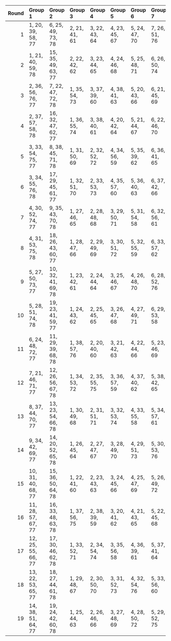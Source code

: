 |   Round | Group 1            | Group 2            | Group 3       | Group 4       | Group 5       | Group 6       | Group 7       | Group 8       | Group 9       | Group 10       | Group 11       | Group 12       | Group 13       | Group 14       | Group 15       | Group 16       | Group 17       | Group 18       | Group 19       |
|--------:|:-------------------|:-------------------|:--------------|:--------------|:--------------|:--------------|:--------------|:--------------|:--------------|:---------------|:---------------|:---------------|:---------------|:---------------|:---------------|:---------------|:---------------|:---------------|:---------------|
|       1 | 1, 20, 39, 58, 77  | 6, 25, 49, 73, 78  | 2, 21, 41, 61 | 3, 22, 43, 64 | 4, 23, 45, 67 | 5, 24, 47, 70 | 7, 26, 51, 76 | 8, 27, 53, 60 | 9, 28, 55, 63 | 10, 29, 57, 66 | 11, 30, 40, 69 | 12, 31, 42, 72 | 13, 32, 44, 75 | 14, 33, 46, 59 | 15, 34, 48, 62 | 16, 35, 50, 65 | 17, 36, 52, 68 | 18, 37, 54, 71 | 19, 38, 56, 74 |
|       2 | 1, 21, 40, 59, 78  | 15, 35, 49, 63, 77 | 2, 22, 42, 62 | 3, 23, 44, 65 | 4, 24, 46, 68 | 5, 25, 48, 71 | 6, 26, 50, 74 | 7, 27, 52, 58 | 8, 28, 54, 61 | 9, 29, 56, 64  | 10, 30, 39, 67 | 11, 31, 41, 70 | 12, 32, 43, 73 | 13, 33, 45, 76 | 14, 34, 47, 60 | 16, 36, 51, 66 | 17, 37, 53, 69 | 18, 38, 55, 72 | 19, 20, 57, 75 |
|       3 | 2, 36, 56, 76, 77  | 7, 22, 47, 72, 78  | 1, 35, 54, 73 | 3, 37, 39, 60 | 4, 38, 41, 63 | 5, 20, 43, 66 | 6, 21, 45, 69 | 8, 23, 49, 75 | 9, 24, 51, 59 | 10, 25, 53, 62 | 11, 26, 55, 65 | 12, 27, 57, 68 | 13, 28, 40, 71 | 14, 29, 42, 74 | 15, 30, 44, 58 | 16, 31, 46, 61 | 17, 32, 48, 64 | 18, 33, 50, 67 | 19, 34, 52, 70 |
|       4 | 2, 37, 57, 58, 78  | 16, 32, 47, 62, 77 | 1, 36, 55, 74 | 3, 38, 40, 61 | 4, 20, 42, 64 | 5, 21, 44, 67 | 6, 22, 46, 70 | 7, 23, 48, 73 | 8, 24, 50, 76 | 9, 25, 52, 60  | 10, 26, 54, 63 | 11, 27, 56, 66 | 12, 28, 39, 69 | 13, 29, 41, 72 | 14, 30, 43, 75 | 15, 31, 45, 59 | 17, 33, 49, 65 | 18, 34, 51, 68 | 19, 35, 53, 71 |
|       5 | 3, 33, 54, 75, 77  | 8, 38, 45, 71, 78  | 1, 31, 50, 69 | 2, 32, 52, 72 | 4, 34, 56, 59 | 5, 35, 39, 62 | 6, 36, 41, 65 | 7, 37, 43, 68 | 9, 20, 47, 74 | 10, 21, 49, 58 | 11, 22, 51, 61 | 12, 23, 53, 64 | 13, 24, 55, 67 | 14, 25, 57, 70 | 15, 26, 40, 73 | 16, 27, 42, 76 | 17, 28, 44, 60 | 18, 29, 46, 63 | 19, 30, 48, 66 |
|       6 | 3, 34, 55, 76, 78  | 17, 29, 45, 61, 77 | 1, 32, 51, 70 | 2, 33, 53, 73 | 4, 35, 57, 60 | 5, 36, 40, 63 | 6, 37, 42, 66 | 7, 38, 44, 69 | 8, 20, 46, 72 | 9, 21, 48, 75  | 10, 22, 50, 59 | 11, 23, 52, 62 | 12, 24, 54, 65 | 13, 25, 56, 68 | 14, 26, 39, 71 | 15, 27, 41, 74 | 16, 28, 43, 58 | 18, 30, 47, 64 | 19, 31, 49, 67 |
|       7 | 4, 30, 52, 74, 77  | 9, 35, 43, 70, 78  | 1, 27, 46, 65 | 2, 28, 48, 68 | 3, 29, 50, 71 | 5, 31, 54, 58 | 6, 32, 56, 61 | 7, 33, 39, 64 | 8, 34, 41, 67 | 10, 36, 45, 73 | 11, 37, 47, 76 | 12, 38, 49, 60 | 13, 20, 51, 63 | 14, 21, 53, 66 | 15, 22, 55, 69 | 16, 23, 57, 72 | 17, 24, 40, 75 | 18, 25, 42, 59 | 19, 26, 44, 62 |
|       8 | 4, 31, 53, 75, 78  | 18, 26, 43, 60, 77 | 1, 28, 47, 66 | 2, 29, 49, 69 | 3, 30, 51, 72 | 5, 32, 55, 59 | 6, 33, 57, 62 | 7, 34, 40, 65 | 8, 35, 42, 68 | 9, 36, 44, 71  | 10, 37, 46, 74 | 11, 38, 48, 58 | 12, 20, 50, 61 | 13, 21, 52, 64 | 14, 22, 54, 67 | 15, 23, 56, 70 | 16, 24, 39, 73 | 17, 25, 41, 76 | 19, 27, 45, 63 |
|       9 | 5, 27, 50, 73, 77  | 10, 32, 41, 69, 78 | 1, 23, 42, 61 | 2, 24, 44, 64 | 3, 25, 46, 67 | 4, 26, 48, 70 | 6, 28, 52, 76 | 7, 29, 54, 60 | 8, 30, 56, 63 | 9, 31, 39, 66  | 11, 33, 43, 72 | 12, 34, 45, 75 | 13, 35, 47, 59 | 14, 36, 49, 62 | 15, 37, 51, 65 | 16, 38, 53, 68 | 17, 20, 55, 71 | 18, 21, 57, 74 | 19, 22, 40, 58 |
|      10 | 5, 28, 51, 74, 78  | 19, 23, 41, 59, 77 | 1, 24, 43, 62 | 2, 25, 45, 65 | 3, 26, 47, 68 | 4, 27, 49, 71 | 6, 29, 53, 58 | 7, 30, 55, 61 | 8, 31, 57, 64 | 9, 32, 40, 67  | 10, 33, 42, 70 | 11, 34, 44, 73 | 12, 35, 46, 76 | 13, 36, 48, 60 | 14, 37, 50, 63 | 15, 38, 52, 66 | 16, 20, 54, 69 | 17, 21, 56, 72 | 18, 22, 39, 75 |
|      11 | 6, 24, 48, 72, 77  | 11, 29, 39, 68, 78 | 1, 38, 57, 76 | 2, 20, 40, 60 | 3, 21, 42, 63 | 4, 22, 44, 66 | 5, 23, 46, 69 | 7, 25, 50, 75 | 8, 26, 52, 59 | 9, 27, 54, 62  | 10, 28, 56, 65 | 12, 30, 41, 71 | 13, 31, 43, 74 | 14, 32, 45, 58 | 15, 33, 47, 61 | 16, 34, 49, 64 | 17, 35, 51, 67 | 18, 36, 53, 70 | 19, 37, 55, 73 |
|      12 | 7, 21, 46, 71, 77  | 12, 26, 56, 67, 78 | 1, 34, 53, 72 | 2, 35, 55, 75 | 3, 36, 57, 59 | 4, 37, 40, 62 | 5, 38, 42, 65 | 6, 20, 44, 68 | 8, 22, 48, 74 | 9, 23, 50, 58  | 10, 24, 52, 61 | 11, 25, 54, 64 | 13, 27, 39, 70 | 14, 28, 41, 73 | 15, 29, 43, 76 | 16, 30, 45, 60 | 17, 31, 47, 63 | 18, 32, 49, 66 | 19, 33, 51, 69 |
|      13 | 8, 37, 44, 70, 77  | 13, 23, 54, 66, 78 | 1, 30, 49, 68 | 2, 31, 51, 71 | 3, 32, 53, 74 | 4, 33, 55, 58 | 5, 34, 57, 61 | 6, 35, 40, 64 | 7, 36, 42, 67 | 9, 38, 46, 73  | 10, 20, 48, 76 | 11, 21, 50, 60 | 12, 22, 52, 63 | 14, 24, 56, 69 | 15, 25, 39, 72 | 16, 26, 41, 75 | 17, 27, 43, 59 | 18, 28, 45, 62 | 19, 29, 47, 65 |
|      14 | 9, 34, 42, 69, 77  | 14, 20, 52, 65, 78 | 1, 26, 45, 64 | 2, 27, 47, 67 | 3, 28, 49, 70 | 4, 29, 51, 73 | 5, 30, 53, 76 | 6, 31, 55, 60 | 7, 32, 57, 63 | 8, 33, 40, 66  | 10, 35, 44, 72 | 11, 36, 46, 75 | 12, 37, 48, 59 | 13, 38, 50, 62 | 15, 21, 54, 68 | 16, 22, 56, 71 | 17, 23, 39, 74 | 18, 24, 41, 58 | 19, 25, 43, 61 |
|      15 | 10, 31, 40, 68, 77 | 15, 36, 50, 64, 78 | 1, 22, 41, 60 | 2, 23, 43, 63 | 3, 24, 45, 66 | 4, 25, 47, 69 | 5, 26, 49, 72 | 6, 27, 51, 75 | 7, 28, 53, 59 | 8, 29, 55, 62  | 9, 30, 57, 65  | 11, 32, 42, 71 | 12, 33, 44, 74 | 13, 34, 46, 58 | 14, 35, 48, 61 | 16, 37, 52, 67 | 17, 38, 54, 70 | 18, 20, 56, 73 | 19, 21, 39, 76 |
|      16 | 11, 28, 57, 67, 77 | 16, 33, 48, 63, 78 | 1, 37, 56, 75 | 2, 38, 39, 59 | 3, 20, 41, 62 | 4, 21, 43, 65 | 5, 22, 45, 68 | 6, 23, 47, 71 | 7, 24, 49, 74 | 8, 25, 51, 58  | 9, 26, 53, 61  | 10, 27, 55, 64 | 12, 29, 40, 70 | 13, 30, 42, 73 | 14, 31, 44, 76 | 15, 32, 46, 60 | 17, 34, 50, 66 | 18, 35, 52, 69 | 19, 36, 54, 72 |
|      17 | 12, 25, 55, 66, 77 | 17, 30, 46, 62, 78 | 1, 33, 52, 71 | 2, 34, 54, 74 | 3, 35, 56, 58 | 4, 36, 39, 61 | 5, 37, 41, 64 | 6, 38, 43, 67 | 7, 20, 45, 70 | 8, 21, 47, 73  | 9, 22, 49, 76  | 10, 23, 51, 60 | 11, 24, 53, 63 | 13, 26, 57, 69 | 14, 27, 40, 72 | 15, 28, 42, 75 | 16, 29, 44, 59 | 18, 31, 48, 65 | 19, 32, 50, 68 |
|      18 | 13, 22, 53, 65, 77 | 18, 27, 44, 61, 78 | 1, 29, 48, 67 | 2, 30, 50, 70 | 3, 31, 52, 73 | 4, 32, 54, 76 | 5, 33, 56, 60 | 6, 34, 39, 63 | 7, 35, 41, 66 | 8, 36, 43, 69  | 9, 37, 45, 72  | 10, 38, 47, 75 | 11, 20, 49, 59 | 12, 21, 51, 62 | 14, 23, 55, 68 | 15, 24, 57, 71 | 16, 25, 40, 74 | 17, 26, 42, 58 | 19, 28, 46, 64 |
|      19 | 14, 38, 51, 64, 77 | 19, 24, 42, 60, 78 | 1, 25, 44, 63 | 2, 26, 46, 66 | 3, 27, 48, 69 | 4, 28, 50, 72 | 5, 29, 52, 75 | 6, 30, 54, 59 | 7, 31, 56, 62 | 8, 32, 39, 65  | 9, 33, 41, 68  | 10, 34, 43, 71 | 11, 35, 45, 74 | 12, 36, 47, 58 | 13, 37, 49, 61 | 15, 20, 53, 67 | 16, 21, 55, 70 | 17, 22, 57, 73 | 18, 23, 40, 76 |
